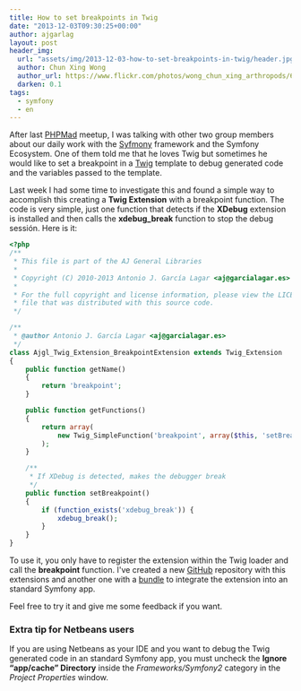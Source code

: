 ```yaml
---
title: How to set breakpoints in Twig
date: "2013-12-03T09:30:25+00:00"
author: ajgarlag
layout: post
header_img:
  url: "assets/img/2013-12-03-how-to-set-breakpoints-in-twig/header.jpg"
  author: Chun Xing Wong
  author_url: https://www.flickr.com/photos/wong_chun_xing_arthropods/6054857461
  darken: 0.1
tags:
  - symfony
  - en
---
```

After last [PHPMad](http://phpmad.org "PHP Madrid User Group") meetup, I was talking with other two group members about our daily work with the [Syfmony](http://www.symfony.com) framework and the Symfony Ecosystem. One of them told me that he loves Twig but sometimes he would like to set a breakpoint in a [Twig](http://twig.sensiolabs.org) template to debug generated code and the variables passed to the template.

Last week I had some time to investigate this and found a simple way to accomplish this creating a **Twig Extension** with a breakpoint function. The code is very simple, just one function that detects if the **XDebug** extension is installed and then calls the **xdebug_break** function to stop the debug sessión. Here is it:

```php
<?php
/**
 * This file is part of the AJ General Libraries
 *
 * Copyright (C) 2010-2013 Antonio J. García Lagar <aj@garcialagar.es>
 *
 * For the full copyright and license information, please view the LICENSE
 * file that was distributed with this source code.
 */

/**
 * @author Antonio J. García Lagar <aj@garcialagar.es>
 */
class Ajgl_Twig_Extension_BreakpointExtension extends Twig_Extension
{
    public function getName()
    {
        return 'breakpoint';
    }

    public function getFunctions()
    {
        return array(
            new Twig_SimpleFunction('breakpoint', array($this, 'setBreakpoint'))
        );
    }

    /**
     * If XDebug is detected, makes the debugger break
     */
    public function setBreakpoint()
    {
        if (function_exists('xdebug_break')) {
            xdebug_break();
        }
    }
}
```

To use it, you only have to register the extension within the Twig loader and call the **breakpoint** function. I've created a new [GitHub](https://github.com/ajgarlag/AjglTwigExtensions "ajgarlag/AjglTwigExtensions") repository with this extensions and another one with a [bundle](https://github.com/ajgarlag/AjglTwigExtensionsBundle "ajgarlag/AjglTwigExtensionsBundle") to integrate the extension into an standard Symfony app.

Feel free to try it and give me some feedback if you want.

### Extra tip for Netbeans users

If you are using Netbeans as your IDE and you want to debug the Twig generated code in an standard Symfony app, you must uncheck the **Ignore &#8220;app/cache&#8221; Directory** inside the _Frameworks/Symfony2_ category in the _Project Properties_ window.
